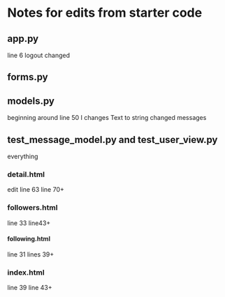 # Notes for edits from starter code

## app.py

line 6
logout changed

## forms.py

## models.py

beginning around line 50 I changes Text to string
changed messages

## test_message_model.py and test_user_view.py

everything

### detail.html

edit line 63
line 70+

### followers.html

line 33
line43+

#### following.html

line 31
lines 39+

### index.html

line 39
line 43+